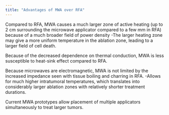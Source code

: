 ```yaml
---
title: "Advantages of MWA over RFA"
---
```

Compared to RFA, MWA causes a much larger zone of active heating (up to 2 cm surrounding the microwave applicator compared to a few mm in RFA) because of a much broader field of power density
-The larger heating zone may give a more uniform temperature in the ablation zone, leading to a larger field of cell death.

Because of the decreased dependence on thermal conduction, MWA is less susceptible to heat-sink effect compared to RFA.

Because microwaves are electromagnetic, MWA is not limited by the increased impedance seen with tissue boiling and charring in RFA.
-Allows for much higher intratumoral temperatures, which translates into considerably larger ablation zones with relatively shorter treatment durations.

Current MWA prototypes allow placement of multiple applicators simultaneously to treat larger tumors.

